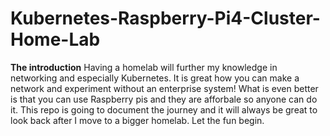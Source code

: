 # Kubernetes-Raspberry-Pi4-Cluster-Home-Lab

**The introduction**
Having a homelab will further my knowledge in networking and especially Kubernetes. It is great how you can make a network and experiment without an enterprise system! What is even better is that you can use Raspberry pis and they are afforbale so anyone can do it. This repo is going to document the journey and it will always be great to look back after I move to a bigger homelab. Let the fun begin. 
